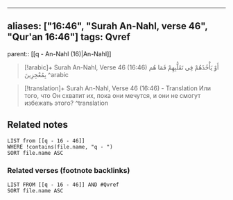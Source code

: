 
---
aliases: ["16:46", "Surah An-Nahl, verse 46", "Qur'an 16:46"]
tags: Qvref
---

parent:: [[q - An-Nahl (16)|An-Nahl]]

> [!arabic]+ Surah An-Nahl, Verse 46 (16:46)
> <span class="quran-arabic">أَوْ يَأْخُذَهُمْ فِى تَقَلُّبِهِمْ فَمَا هُم بِمُعْجِزِينَ</span>
^arabic

> [!translation]+ Surah An-Nahl, Verse 46 (16:46) - Translation
> Или того, что Он схватит их, пока они мечутся, и они не смогут избежать этого?
^translation



## Related notes
```dataview
LIST from [[q - 16 - 46]]
WHERE !contains(file.name, "q - ")
SORT file.name ASC
```

### Related verses (footnote backlinks)
```dataview
LIST FROM [[q - 16 - 46]] AND #Qvref
SORT file.name ASC
```

